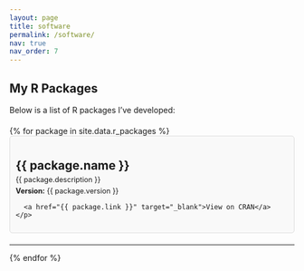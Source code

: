 ```yaml
---
layout: page
title: software
permalink: /software/
nav: true
nav_order: 7
---
```

<style>
/* Custom styles for the software page */
.r-packages {
  margin-top: 20px;
}

.r-package {
  margin-bottom: 20px;
  padding: 10px;
  border: 1px solid #ddd;
  border-radius: 5px;
  background-color: #f9f9f9;
}

.r-package h3 {
  margin-bottom: 5px;
  font-size: 1.5em;
}

.r-package p {
  margin: 5px 0;
  font-size: 0.9em;
}

.r-package a {
  color: #0056b3;
  text-decoration: none;
}

.r-package a:hover {
  text-decoration: underline;
}
</style>

## My R Packages

Below is a list of R packages I’ve developed:

<div class="r-packages">
  {% for package in site.data.r_packages %}
  <div class="r-package">
    <h3>{{ package.name }}</h3>
    <p>{{ package.description }}</p>
    <p>
      <strong>Version:</strong> {{ package.version }} <br>
  
      <a href="{{ package.link }}" target="_blank">View on CRAN</a> 
    </p>
  </div>
  <hr>
  {% endfor %}
</div>